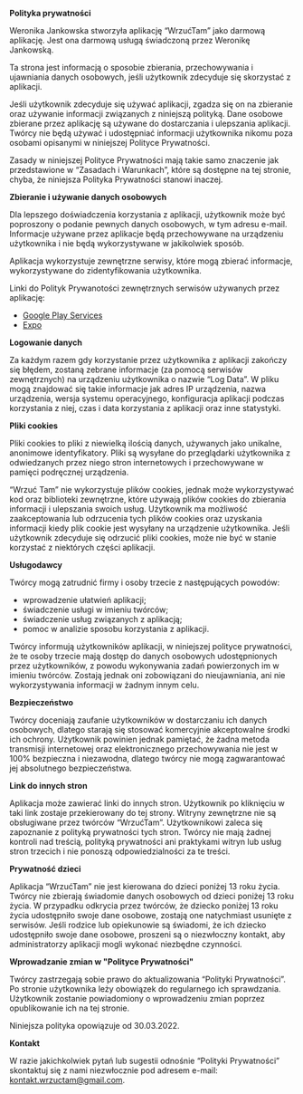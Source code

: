 **Polityka prywatności**

Weronika Jankowska stworzyła aplikację “WrzućTam” jako darmową aplikację. Jest ona darmową usługą świadczoną przez Weronikę Jankowską.

Ta strona jest informacją o sposobie zbierania, przechowywania i ujawniania danych osobowych, jeśli użytkownik zdecyduje się skorzystać z aplikacji.

Jeśli użytkownik zdecyduje się używać aplikacji, zgadza się on na zbieranie oraz używanie informacji związanych z niniejszą polityką. Dane osobowe zbierane przez aplikację są używane do dostarczania i ulepszania aplikacji. Twórcy nie będą używać i udostępniać informacji użytkownika nikomu poza osobami opisanymi w niniejszej Polityce Prywatności.

Zasady w niniejszej Polityce Prywatności mają takie samo znaczenie jak przedstawione w “Zasadach i Warunkach”, które są dostępne na tej stronie, chyba, że niniejsza Polityka Prywatności stanowi inaczej.

**Zbieranie i używanie danych osobowych**

Dla lepszego doświadczenia korzystania z aplikacji, użytkownik może być poproszony o podanie pewnych danych osobowych, w tym adresu e-mail. Informacje używane przez aplikacje będą przechowywane na urządzeniu użytkownika i nie będą wykorzystywane w jakikolwiek sposób.

Aplikacja wykorzystuje zewnętrzne serwisy, które mogą zbierać informacje, wykorzystywane do zidentyfikowania użytkownika.

Linki do Polityk Prywanotości zewnętrznych serwisów używanych przez aplikację:

*   [Google Play Services](https://www.google.com/policies/privacy/)
*   [Expo](https://expo.io/privacy)

**Logowanie danych**

Za każdym razem gdy korzystanie przez użytkownika z aplikacji zakończy się błędem, zostaną zebrane informacje (za pomocą serwisów zewnętrznych) na urządzeniu użytkownika o nazwie “Log Data”. W pliku mogą znajdować się takie informacje jak adres IP urządzenia, nazwa urządzenia, wersja systemu operacyjnego, konfiguracja aplikacji podczas korzystania z niej, czas i data korzystania z aplikacji oraz inne statystyki.

**Pliki cookies**

Pliki cookies to pliki z niewielką ilością danych, używanych jako unikalne, anonimowe identyfikatory. Pliki są wysyłane do przeglądarki użytkownika z odwiedzanych przez niego stron internetowych i przechowywane w pamięci podręcznej urządzenia. 

“Wrzuć Tam” nie wykorzystuje plików cookies, jednak może wykorzystywać kod oraz biblioteki zewnętrzne, które używają plików cookies do zbierania informacji i ulepszania swoich usług. Użytkownik ma możliwość zaakceptowania lub odrzucenia tych plików cookies oraz uzyskania informacji kiedy plik cookie jest wysyłany na urządzenie użytkownika. Jeśli użytkownik zdecyduje się odrzucić pliki cookies, może nie być w stanie korzystać z niektórych części aplikacji.

**Usługodawcy**

Twórcy mogą zatrudnić firmy i osoby trzecie z następujących powodów:

*   wprowadzenie ułatwień aplikacji;
*   świadczenie usługi w imieniu twórców;
*   świadczenie usług związanych z aplikacją;
*   pomoc w analizie sposobu korzystania z aplikacji.

Twórcy informują użytkowników aplikacji, w niniejszej polityce prywatności, że te osoby trzecie mają dostęp do danych osobowych udostępnionych przez użytkowników, z powodu wykonywania zadań powierzonych im w imieniu twórców. Zostają jednak oni zobowiązani do nieujawniania, ani nie wykorzystywania informacji w żadnym innym celu.

**Bezpieczeństwo**

Twórcy doceniają zaufanie użytkowników w dostarczaniu ich danych osobowych, dlatego starają się stosować komercyjnie akceptowalne środki ich ochrony. Użytkownik powinien jednak pamiętać, że żadna metoda transmisji internetowej oraz elektronicznego przechowywania nie jest w 100% bezpieczna i niezawodna, dlatego twórcy nie mogą zagwarantować jej absolutnego bezpieczeństwa.

**Link do innych stron**

Aplikacja może zawierać linki do innych stron. Użytkownik po kliknięciu w taki link zostaje przekierowany do tej strony. Witryny zewnętrzne nie są obsługiwane przez twórców “WrzućTam”. Użytkownikowi zaleca się zapoznanie z polityką prywatności tych stron. Twórcy nie mają żadnej kontroli nad treścią, polityką prywatności ani praktykami witryn lub usług stron trzecich i nie ponoszą odpowiedzialności za te treści.

**Prywatność dzieci**

Aplikacja “WrzućTam” nie jest kierowana do dzieci poniżej 13 roku życia. Twórcy nie zbierają świadomie danych osobowych od dzieci poniżej 13 roku życia. W przypadku odkrycia przez twórców, że dziecko poniżej 13 roku życia udostępniło swoje dane osobowe, zostają one natychmiast usunięte z serwisów. Jeśli rodzice lub opiekunowie są świadomi, że ich dziecko udostępniło swoje dane osobowe, proszeni są o niezwłoczny kontakt, aby administratorzy aplikacji mogli wykonać niezbędne czynności.

**Wprowadzanie zmian w "Polityce Prywatności"**

Twórcy zastrzegają sobie prawo do aktualizowania “Polityki Prywatności”. Po stronie użytkownika leży obowiązek do regularnego ich sprawdzania. Użytkownik zostanie powiadomiony o wprowadzeniu zmian poprzez opublikowanie ich na tej stronie.

Niniejsza polityka opowiązuje od 30.03.2022.

**Kontakt**

W razie jakichkolwiek pytań lub sugestii odnośnie “Polityki Prywatności” skontaktuj się z nami niezwłocznie pod adresem e-mail: kontakt.wrzuctam@gmail.com.
